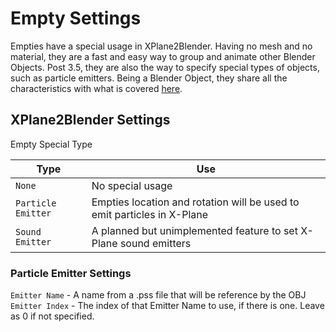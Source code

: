 # Empty Settings
Empties have a special usage in XPlane2Blender. Having no mesh and no material, they are a fast and easy way to group and animate other Blender Objects. Post 3.5, they are also the way to specify special types of objects, such as particle emitters. Being a Blender Object, they share all the characteristics with what is covered [here]('35_object_settings.md').

## XPlane2Blender Settings

Empty Special Type

Type | Use
---|---
``None``| No special usage
``Particle Emitter`` | Empties location and rotation will be used to emit particles in X-Plane
``Sound Emitter`` | A planned but unimplemented feature to set X-Plane sound emitters

### Particle Emitter Settings

``Emitter Name`` - A name from a .pss file that will be reference by the OBJ
``Emitter Index`` - The index of that Emitter Name to use, if there is one. Leave as 0 if not specified.

